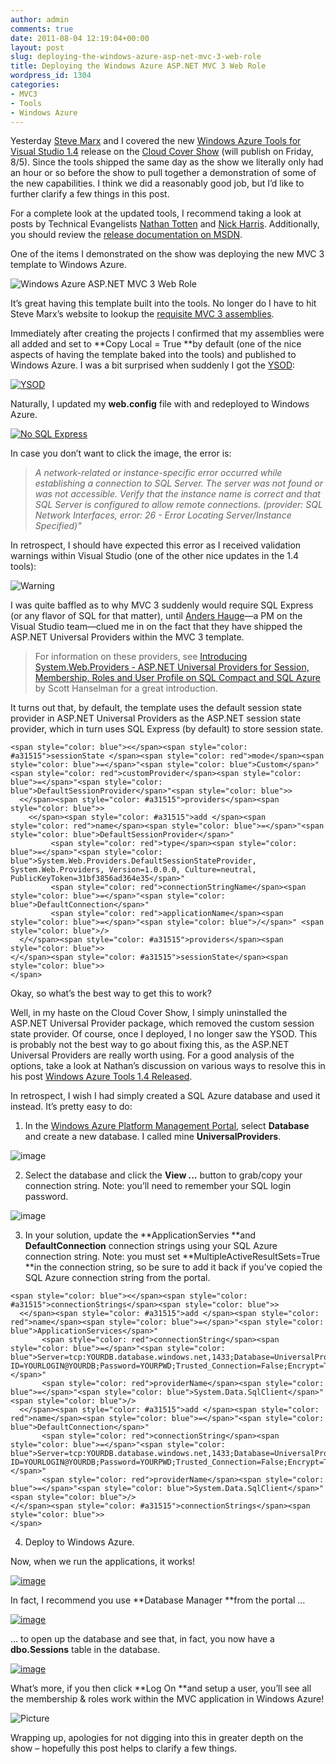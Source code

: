```yaml
---
author: admin
comments: true
date: 2011-08-04 12:19:04+00:00
layout: post
slug: deploying-the-windows-azure-asp-net-mvc-3-web-role
title: Deploying the Windows Azure ASP.NET MVC 3 Web Role
wordpress_id: 1304
categories:
- MVC3
- Tools
- Windows Azure
---
```


Yesterday [Steve Marx](http://blog.smarx.com/) and I covered the new [Windows Azure Tools for Visual Studio 1.4](http://blogs.msdn.com/b/windowsazure/archive/2011/08/03/announcing-the-august-2011-release-of-the-windows-azure-tools-for-microsoft-visual-studio-2010.aspx) release on the [Cloud Cover Show](http://channel9.msdn.com/Shows/Cloud+Cover/) (will publish on Friday, 8/5). Since the tools shipped the same day as the show we literally only had an hour or so before the show to pull together a demonstration of some of the new capabilities. I think we did a reasonably good job, but I’d like to further clarify a few things in this post.

 

For a complete look at the updated tools, I recommend taking a look at posts by Technical Evangelists [Nathan Totten](http://ntotten.com/2011/08/windows-azure-tools-1-4-released/) and [Nick Harris](http://www.nickharris.net/2011/08/using-the-new-windows-azure-tools-v1-4-for-vs2010/). Additionally, you should review the [release documentation on MSDN](http://msdn.microsoft.com/en-us/library/ff683673.aspx).

 

One of the items I demonstrated on the show was deploying the new MVC 3 template to Windows Azure.

 

![Windows Azure ASP.NET MVC 3 Web Role](http://images.wadewegner.com/wordpress/2011/08/image10.png)

 

It’s great having this template built into the tools. No longer do I have to hit Steve Marx’s website to lookup the [requisite MVC 3 assemblies](http://blog.smarx.com/posts/asp-net-mvc-in-windows-azure).

 

Immediately after creating the projects I confirmed that my assemblies were all added and set to **Copy Local = True **by default (one of the nice aspects of having the template baked into the tools) and published to Windows Azure. I was a bit surprised when suddenly I got the [YSOD](http://en.wikipedia.org/wiki/Screen_of_death):

 

[![YSOD](http://images.wadewegner.com/wordpress/2011/08/image_thumb.png)](http://images.wadewegner.com/wordpress/2011/08/image1.png)

 

Naturally, I updated my **web.config** file with <customErrors mode="Off" /> and redeployed to Windows Azure.

 

[![No SQL Express](http://images.wadewegner.com/wordpress/2011/08/image_thumb1.png)](http://images.wadewegner.com/wordpress/2011/08/image2.png)

 

In case you don’t want to click the image, the error is:

 

>   
> 
> _A network-related or instance-specific error occurred while establishing a connection to SQL Server. The server was not found or was not accessible. Verify that the instance name is correct and that SQL Server is configured to allow remote connections. (provider: SQL Network Interfaces, error: 26 - Error Locating Server/Instance Specified)"_

 

In retrospect, I should have expected this error as I received validation warnings within Visual Studio (one of the other nice updates in the 1.4 tools):

 

![Warning](http://images.wadewegner.com/wordpress/2011/08/image11.png)

 

I was quite baffled as to why MVC 3 suddenly would require SQL Express (or any flavor of SQL for that matter), until [Anders Hauge](http://social.msdn.microsoft.com/profile/anders%20hauge%20-%20msft/)—a PM on the Visual Studio team—clued me in on the fact that they have shipped the ASP.NET Universal Providers within the MVC 3 template.

 

>   
> 
> For information on these providers, see [Introducing System.Web.Providers - ASP.NET Universal Providers for Session, Membership, Roles and User Profile on SQL Compact and SQL Azure](http://www.hanselman.com/blog/IntroducingSystemWebProvidersASPNETUniversalProvidersForSessionMembershipRolesAndUserProfileOnSQLCompactAndSQLAzure.aspx) by Scott Hanselman for a great introduction.

 

It turns out that, by default, the template uses the default session state provider in ASP.NET Universal Providers as the ASP.NET session state provider, which in turn uses SQL Express (by default) to store session state.

 
    
    <span style="color: blue"><</span><span style="color: #a31515">sessionState </span><span style="color: red">mode</span><span style="color: blue">=</span>"<span style="color: blue">Custom</span>" <span style="color: red">customProvider</span><span style="color: blue">=</span>"<span style="color: blue">DefaultSessionProvider</span>"<span style="color: blue">>
      <</span><span style="color: #a31515">providers</span><span style="color: blue">>
        <</span><span style="color: #a31515">add </span><span style="color: red">name</span><span style="color: blue">=</span>"<span style="color: blue">DefaultSessionProvider</span>" 
             <span style="color: red">type</span><span style="color: blue">=</span>"<span style="color: blue">System.Web.Providers.DefaultSessionStateProvider, System.Web.Providers, Version=1.0.0.0, Culture=neutral, PublicKeyToken=31bf3856ad364e35</span>"
             <span style="color: red">connectionStringName</span><span style="color: blue">=</span>"<span style="color: blue">DefaultConnection</span>" 
             <span style="color: red">applicationName</span><span style="color: blue">=</span>"<span style="color: blue">/</span>" <span style="color: blue">/>
      </</span><span style="color: #a31515">providers</span><span style="color: blue">>
    </</span><span style="color: #a31515">sessionState</span><span style="color: blue">>
    </span>






Okay, so what’s the best way to get this to work?





Well, in my haste on the Cloud Cover Show, I simply uninstalled the ASP.NET Universal Provider package, which removed the custom session state provider. Of course, once I deployed, I no longer saw the YSOD. This is probably not the best way to go about fixing this, as the ASP.NET Universal Providers are really worth using. For a good analysis of the options, take a look at Nathan’s discussion on various ways to resolve this in his post [Windows Azure Tools 1.4 Released](http://ntotten.com/2011/08/windows-azure-tools-1-4-released/).





In retrospect, I wish I had simply created a SQL Azure database and used it instead. It’s pretty easy to do:






  
  1. In the [Windows Azure Platform Management Portal](http://windows.azure.com/), select **Database** and create a new database. I called mine **UniversalProviders**.

      
![image](http://images.wadewegner.com/wordpress/2011/08/image4.png)


  
  2. Select the database and click the **View …** button to grab/copy your connection string. Note: you’ll need to remember your SQL login password.

      
![image](http://images.wadewegner.com/wordpress/2011/08/image6.png)


  
  3. In your solution, update the **ApplicationServies **and **DefaultConnection** connection strings using your SQL Azure connection string. Note: you must set **MultipleActiveResultSets=True **in the connection string, so be sure to add it back if you’ve copied the SQL Azure connection string from the portal.

      


      


    
    
    <span style="color: blue"><</span><span style="color: #a31515">connectionStrings</span><span style="color: blue">>
      <</span><span style="color: #a31515">add </span><span style="color: red">name</span><span style="color: blue">=</span>"<span style="color: blue">ApplicationServices</span>" 
           <span style="color: red">connectionString</span><span style="color: blue">=</span>"<span style="color: blue">Server=tcp:YOURDB.database.windows.net,1433;Database=UniversalProviders;User ID=YOURLOGIN@YOURDB;Password=YOURPWD;Trusted_Connection=False;Encrypt=True;MultipleActiveResultSets=True;</span>"
           <span style="color: red">providerName</span><span style="color: blue">=</span>"<span style="color: blue">System.Data.SqlClient</span>" <span style="color: blue">/>
      <</span><span style="color: #a31515">add </span><span style="color: red">name</span><span style="color: blue">=</span>"<span style="color: blue">DefaultConnection</span>"
           <span style="color: red">connectionString</span><span style="color: blue">=</span>"<span style="color: blue">Server=tcp:YOURDB.database.windows.net,1433;Database=UniversalProviders;User ID=YOURLOGIN@YOURDB;Password=YOURPWD;Trusted_Connection=False;Encrypt=True;MultipleActiveResultSets=True;</span>"
           <span style="color: red">providerName</span><span style="color: blue">=</span>"<span style="color: blue">System.Data.SqlClient</span>" <span style="color: blue">/>
    </</span><span style="color: #a31515">connectionStrings</span><span style="color: blue">>
    </span>


  


  
  4. Deploy to Windows Azure.





Now, when we run the applications, it works!





[![image](http://images.wadewegner.com/wordpress/2011/08/image_thumb3.png)](http://images.wadewegner.com/wordpress/2011/08/image7.png)





In fact, I recommend you use **Database Manager **from the portal …





[![image](http://images.wadewegner.com/wordpress/2011/08/image_thumb4.png)](http://images.wadewegner.com/wordpress/2011/08/image8.png)





… to open up the database and see that, in fact, you now have a **dbo.Sessions** table in the database.





[![image](http://images.wadewegner.com/wordpress/2011/08/image_thumb5.png)](http://images.wadewegner.com/wordpress/2011/08/image9.png)























What’s more, if you then click **Log On **and setup a user, you’ll see all the membership & roles work within the MVC application in Windows Azure!





![Picture](http://images.wadewegner.com/wordpress/2011/08/Picture.png)





Wrapping up, apologies for not digging into this in greater depth on the show – hopefully this post helps to clarify a few things.
